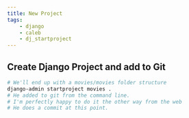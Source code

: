 ```yaml
---
title: New Project
tags:
    - django
    - caleb
    - dj_startproject
---
```

## Create Django Project and add to Git
``` bash
# We'll end up with a movies/movies folder structure
django-admin startproject movies .
# He added to git from the command line.
# I'm perfectly happy to do it the other way from the web
# He does a commit at this point.
```
